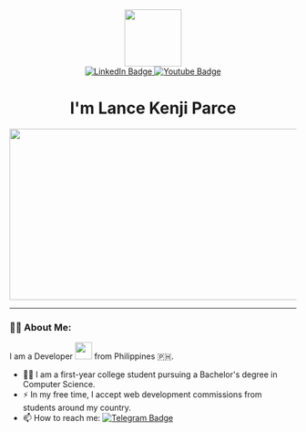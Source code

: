 <div id="header" align="center">
  <!-- <img src="https://media.giphy.com/media/h0Mj8jM2gB9a1eNn8Z/giphy.gif" width="100"/> -->
  <img src="https://images.weserv.nl/?url=https://media1.giphy.com/media/h0Mj8jM2gB9a1eNn8Z/giphy.gif&v=4&h=300&w=300&fit=cover&mask=circle&maxage=7d&output=gif&n=-1" width="100"/>
  <div id="badges">
    <a href="https://www.linkedin.com/in/lancekenjiparce/">
      <img src="https://img.shields.io/badge/LinkedIn-blue?style=for-the-badge&logo=linkedin&logoColor=white" alt="LinkedIn Badge"/>
    </a>
    <a href="https://www.youtube.com/@lancekenjiparce/">
      <img src="https://img.shields.io/badge/YouTube-red?style=for-the-badge&logo=youtube&logoColor=white" alt="Youtube Badge"/>
    </a>
  </div>
  <img src="https://komarev.com/ghpvc/?username=lancekenji&style=flat-square&color=blue" alt=""/>
  <h1> I'm Lance Kenji Parce </h1>
  <img src="https://media.giphy.com/media/RbDKaczqWovIugyJmW/giphy.gif" width="600" height="300" />
</div>

---


### 👨‍💻 About Me:
I am a Developer <img src="https://media.giphy.com/media/WUlplcMpOCEmTGBtBW/giphy.gif" width="30"> from Philippines 🇵🇭.
- 👨‍🎓 I am a first-year college student pursuing a Bachelor's degree in Computer Science.
- ⚡ In my free time, I accept web development commissions from students around my country.
- 📫 How to reach me: [![Telegram Badge](https://img.shields.io/badge/Telegram-blue?style=flat-square&logo=telegram&logoColor=white)](https://t.me/lance_aswwscxzc)
